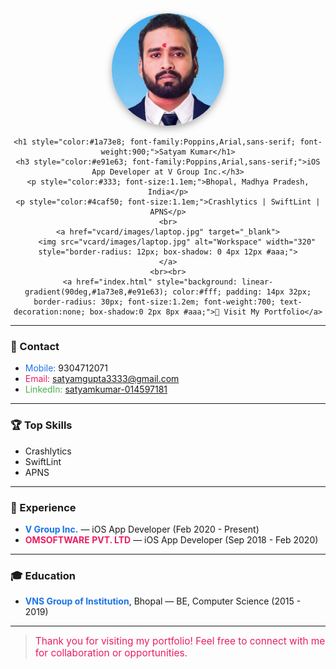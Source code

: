 
<div align="center">
	<img src="vcard/images/profile.jpg" alt="Satyam Kumar" width="180" style="border-radius: 50%; box-shadow: 0 4px 12px #aaa;">
  
	<h1 style="color:#1a73e8; font-family:Poppins,Arial,sans-serif; font-weight:900;">Satyam Kumar</h1>
	<h3 style="color:#e91e63; font-family:Poppins,Arial,sans-serif;">iOS App Developer at V Group Inc.</h3>
	<p style="color:#333; font-size:1.1em;">Bhopal, Madhya Pradesh, India</p>
	<p style="color:#4caf50; font-size:1.1em;">Crashlytics | SwiftLint | APNS</p>
	<br>
	<a href="vcard/images/laptop.jpg" target="_blank">
		<img src="vcard/images/laptop.jpg" alt="Workspace" width="320" style="border-radius: 12px; box-shadow: 0 4px 12px #aaa;">
	</a>
	<br><br>
	<a href="index.html" style="background: linear-gradient(90deg,#1a73e8,#e91e63); color:#fff; padding: 14px 32px; border-radius: 30px; font-size:1.2em; font-weight:700; text-decoration:none; box-shadow:0 2px 8px #aaa;">🚀 Visit My Portfolio</a>
</div>

---

### 📱 Contact

- <span style="color:#1a73e8;">Mobile:</span> 9304712071  
- <span style="color:#e91e63;">Email:</span> satyamgupta3333@gmail.com  
- <span style="color:#4caf50;">LinkedIn:</span> [satyamkumar-014597181](https://www.linkedin.com/in/satyamkumar-014597181)

---

### 🏆 Top Skills
- Crashlytics
- SwiftLint
- APNS

---

### 💼 Experience
- <span style="color:#1a73e8; font-weight:bold;">V Group Inc.</span> — iOS App Developer (Feb 2020 - Present)
- <span style="color:#e91e63; font-weight:bold;">OMSOFTWARE PVT. LTD</span> — iOS App Developer (Sep 2018 - Feb 2020)

---

### 🎓 Education
- <span style="color:#1a73e8; font-weight:bold;">VNS Group of Institution</span>, Bhopal — BE, Computer Science (2015 - 2019)

---

> <span style="color:#e91e63; font-size:1.1em;">Thank you for visiting my portfolio! Feel free to connect with me for collaboration or opportunities.</span>


